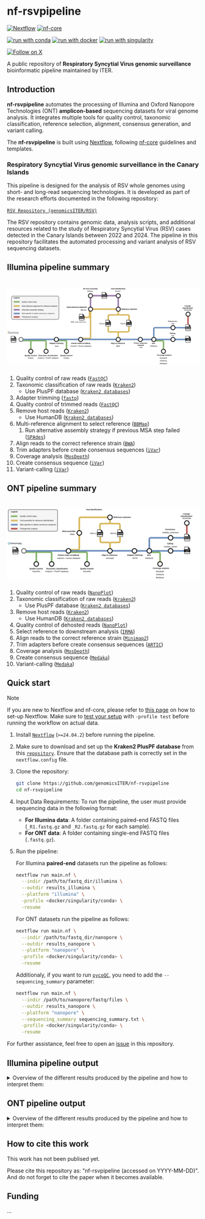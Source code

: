 # nf-rsvpipeline

[![Nextflow](https://img.shields.io/badge/nextflow%20DSL2-%E2%89%A524.04.2-23aa62.svg)](https://www.nextflow.io/)
[![nf-core](https://img.shields.io/badge/build_using-nf--core-1a9655)](https://nf-co.re/)

[![run with conda](http://img.shields.io/badge/run%20with-conda-3EB049?labelColor=000000&logo=anaconda)](https://docs.conda.io/en/latest/)
[![run with docker](https://img.shields.io/badge/run%20with-docker-0db7ed?labelColor=000000&logo=docker)](https://www.docker.com/)
[![run with singularity](https://img.shields.io/badge/run%20with-singularity-1d355c.svg?labelColor=000000)](https://sylabs.io/docs/)

[![Follow on X](http://img.shields.io/badge/%40LabCFlores-1DA1F2?labelColor=000000&logo=X)](https://x.com/LabCFlores)

A public repository of **Respiratory Syncytial Virus genomic surveillance** bioinformatic pipeline maintained by ITER.

## Introduction

**nf-rsvpipeline** automates the processing of Illumina and Oxford Nanopore Technologies (ONT) **amplicon-based** sequencing datasets for viral genome analysis. It integrates multiple tools for quality control, taxonomic classification, reference selection, alignment, consensus generation, and variant calling.

The **nf-rsvpipeline** is built using [Nextflow](https://www.nextflow.io/), following [nf-core](https://nf-co.re) guidelines and templates.

### Respiratory Syncytial Virus genomic surveillance in the Canary Islands

This pipeline is designed for the analysis of RSV whole genomes using short- and long-read sequencing technologies. It is developed as part of the research efforts documented in the following repository:

[`RSV Repository (genomicsITER/RSV)`](https://github.com/genomicsITER/RSV)

The RSV repository contains genomic data, analysis scripts, and additional resources related to the study of Respiratory Syncytial Virus (RSV) cases detected in the Canary Islands between 2022 and 2024. The pipeline in this repository facilitates the automated processing and variant analysis of RSV sequencing datasets.

## Illumina pipeline summary

<h1>
  <picture>
    <source media="(prefers-color-scheme: dark)" srcset="docs/images/Illumina_pipeline_GitHub.jpg">
    <img alt="Illumina pipeline" src="docs/images/Illumina_pipeline_GitHub.jpg">
  </picture>
</h1>

1. Quality control of raw reads ([`FastQC`](https://www.bioinformatics.babraham.ac.uk/projects/fastqc/))
2. Taxonomic classification of raw reads ([`Kraken2`](https://github.com/DerrickWood/kraken2))
   * Use PlusPF database ([`Kraken2 databases`](https://benlangmead.github.io/aws-indexes/k2))
3. Adapter trimming ([`fastp`](https://github.com/OpenGene/fastp))
4. Quality control of trimmed reads ([`FastQC`](https://www.bioinformatics.babraham.ac.uk/projects/fastqc/))
5. Remove host reads ([`Kraken2`](https://github.com/DerrickWood/kraken2))
   * Use HumanDB ([`Kraken2 databases`](https://benlangmead.github.io/aws-indexes/k2))
6. Multi-reference alignment to select reference ([`BBMap`](https://sourceforge.net/projects/bbmap/))
   1. Run alternative assembly strategy if previous MSA step failed ([`SPAdes`](https://github.com/ablab/spades))
7. Align reads to the correct reference strain ([`BWA`](https://github.com/lh3/bwa/))
8. Trim adapters before create consensus sequences ([`iVar`](https://github.com/andersen-lab/ivar))
9. Coverage analysis ([`MosDepth`](https://github.com/brentp/mosdepth))
10. Create consensus sequence ([`iVar`](https://github.com/andersen-lab/ivar))
11. Variant-calling ([`iVar`](https://github.com/andersen-lab/ivar))

## ONT pipeline summary

<h1>
  <picture>
    <source media="(prefers-color-scheme: dark)" srcset="docs/images/ONT_pipeline_GitHub.jpg">
    <img alt="ONT pipeline" src="docs/images/ONT_pipeline_GitHub.jpg">
  </picture>
</h1>

1. Quality control of raw reads ([`NanoPlot`](https://github.com/wdecoster/NanoPlot))
2. Taxonomic classification of raw reads ([`Kraken2`](https://github.com/DerrickWood/kraken2))
   * Use PlusPF database ([`Kraken2 databases`](https://benlangmead.github.io/aws-indexes/k2))
3. Remove host reads ([`Kraken2`](https://github.com/DerrickWood/kraken2))
   * Use HumanDB ([`Kraken2 databases`](https://benlangmead.github.io/aws-indexes/k2))
4. Quality control of dehosted reads ([`NanoPlot`](https://github.com/wdecoster/NanoPlot))
5. Select reference to downstream analysis ([`IRMA`](https://wonder.cdc.gov/amd/flu/irma/index.html))
6. Align reads to the correct reference strain ([`Minimap2`](https://github.com/lh3/minimap2))
7. Trim adapters before create consensus sequences ([`ARTIC`](https://github.com/artic-network/fieldbioinformatics))
8. Coverage analysis ([`MosDepth`](https://github.com/brentp/mosdepth))
9. Create consensus sequence ([`Medaka`](https://github.com/nanoporetech/medaka))
10. Variant-calling ([`Medaka`](https://github.com/nanoporetech/medaka))

## Quick start

> [!NOTE]
> If you are new to Nextflow and nf-core, please refer to [this page](https://nf-co.re/docs/usage/installation) on how to set-up Nextflow. Make sure to [test your setup](https://nf-co.re/docs/usage/introduction#how-to-run-a-pipeline) with `-profile test` before running the workflow on actual data.

1. Install [`Nextflow`](https://www.nextflow.io/docs/latest/getstarted.html#installation) (`>=24.04.2`) before running the pipeline.

2. Make sure to download and set up the **Kraken2 PlusPF database** from this [`repository`](https://benlangmead.github.io/aws-indexes/k2). Ensure that the database path is correctly set in the `nextflow.config` file.

3. Clone the repository:

   ```bash
   git clone https://github.com/genomicsITER/nf-rsvpipeline
   cd nf-rsvpipeline
   ```

4. Input Data Requirements: To run the pipeline, the user must provide sequencing data in the following format:

   * **For Illumina data**: A folder containing paired-end FASTQ files (`_R1.fastq.gz` and `_R2.fastq.gz` for each sample).
   * **For ONT data**: A folder containing single-end FASTQ files (`.fastq.gz`).

5. Run the pipeline:

   For Illumina **paired-end** datasets run the pipeline as follows:

   ```bash
   nextflow run main.nf \
     --indir /path/to/fastq_dir/illumina \
     --outdir results_illumina \
     --platform "illumina" \
     -profile <docker/singularity/conda> \
     -resume
   ```

   For ONT datasets run the pipeline as follows:

   ```bash
   nextflow run main.nf \
     --indir /path/to/fastq_dir/nanopore \
     --outdir results_nanopore \
     --platform "nanopore" \
     -profile <docker/singularity/conda> \
     -resume
   ```

   Additionaly, if you want to run [`pycoQC`](https://github.com/a-slide/pycoQC), you need to add the `--sequencing_summary` parameter:

   ```bash
   nextflow run main.nf \
     --indir /path/to/nanopore/fastq/files \
     --outdir results_nanopore \
     --platform "nanopore" \
     --sequencing_summary sequencing_summary.txt \
     -profile <docker/singularity/conda> \
     -resume
   ```

For further assistance, feel free to open an [issue](https://github.com/genomicsITER/nf-rsvpipeline/issues) in this repository.

## Illumina pipeline output

<details>

<summary>Overview of the different results produced by the pipeline and how to interpret them:</summary>

### Preprocessing

* `01_FastQC/`
  * `*_{1,2}_fastqc.html`: FastQC report containing quality metrics.
  * `*_{1,2}_fastqc.zip`: Zip archive containing the FastQC report, tab-delimited data file and plot images.
* `02_Kraken2_PlusPF/`
  * `*.kraken2.classifiedreads.txt`: .
  * `*.kraken2.report.txt`: .
* `03_Adapter_trimming/`
  * `*`: .
  * `*.fastp.log`: .
  * `*.fastp.json`: .
  * `*.fastp.html`: .
  * `*_{1,2}.fastp.fastq.gz`: .
* `04_FastQC_trimmed/`
  * `*_{1,2}_fastqc.html`: FastQC report containing quality metrics of trimmed resds.
  * `*_{1,2}_fastqc.zip`: Zip archive containing the FastQC-trimmed report, tab-delimited data file and plot images.
* `05_Remove_host_reads/`
  * `*.classified_{1,2}.fastq.gz`: .
  * `*.unclassified_{1,2}.fastq.gz`: .
  * `*.kraken2.classifiedreads.txt`: .
  * `*.kraken2.report.txt`: .
* `06_Reference_selection/`
  * `*.MSA.bam`: .
  * `*.MSA.bbmap.log`: .
  * `*.MSA.covstats.tsv`: .
  * `*_refs.tsv`: .
  * `*_failed_assembly.tsv`:
  * `assembly/`
    * `*.contigs.fa.gz`: .
    * `*.scaffolds.fa.gz`: .
    * `*.txt`: .

### Align to selected reference

* `07_Align/`
  * `*.RSV-{A,B}.bam`: .
  * `*.RSV-{A,B}.bam.bai`: .
  * `*.RSV-{A,B}.flagstat`: .
  * `*.RSV-{A,B}.idxstats`: .
  * `*.RSV-{A,B}.mapped.bam`: .
  * `*.RSV-{A,B}.mapped.bam.bai`: .
* `08_Trim_adapters/`
  * `*.RSV-{A,B}.mapped.trimmed.bam`: .
  * `*.RSV-{A,B}.mapped.trimmed.ivar.log`: .
  * `*.RSV-{A,B}.mapped.trimmed.sorted.bam`: .
  * `*.RSV-{A,B}.mapped.trimmed.sorted.bam.bai`: .
  * `*.RSV-{A,B}.mapped.trimmed.sorted.flagstat`: .
  * `*.RSV-{A,B}.mapped.trimmed.sorted.idxstats`: .
* `09_Coverage_analysis/`
  * `*.RSV-{A,B}.mapped.trimmed.sorted.all_amplicons.mosdepth.global.dist.txt`: .
  * `*.RSV-{A,B}.mapped.trimmed.sorted.all_amplicons.mosdepth.region.dist.txt`: .
  * `*.RSV-{A,B}.mapped.trimmed.sorted.all_amplicons.mosdepth.summary.txt`: .
  * `*.RSV-{A,B}.mapped.trimmed.sorted.all_amplicons.per-base.bed.gz`: .
  * `*.RSV-{A,B}.mapped.trimmed.sorted.all_amplicons.per-base.bed.gz.csi`: .
  * `*.RSV-{A,B}.mapped.trimmed.sorted.all_amplicons.regions.bed.gz`: .
  * `*.RSV-{A,B}.mapped.trimmed.sorted.all_amplicons.regions.bed.gz.csi`: .
  * `*.RSV-{A,B}.mapped.trimmed.sorted.mosdepth.global.dist.txt`: .
  * `*.RSV-{A,B}.mapped.trimmed.sorted.mosdepth.summary.txt`: .
  * `*.RSV-{A,B}.mapped.trimmed.sorted.per-base.bed.gz`: .
  * `*.RSV-{A,B}.mapped.trimmed.sorted.per-base.bed.gz.csi`: .
  * `*.RSV-{A,B}.mapped.trimmed.sorted.tsv`: .

### Calling and consensus

* `10_Calling/`
  * `*.RSV-{A,B}.ivar_calling.mpileup`: .
  * `*.RSV-{A,B}.ivar_calling.tsv`: .
  * `*.RSV-{A,B}.ivar_calling.vcf`: .
* `11_Consensus/`
  * `*.RSV-{A,B}.ivar_consensus.fa`: .
  * `*.RSV-{A,B}.ivar_consensus.mpileup`: .
  * `*.RSV-{A,B}.ivar_consensus.qual.txt`: .

</details>

## ONT pipeline output

<details>

<summary>Overview of the different results produced by the pipeline and how to interpret them:</summary>

### Preprocessing

* `01_NanoPlot_Raw/`
  * `*.html`: .
  * `*.png`: .
  * `*.log`: .
  * `NanoStats.txt`: .
* `02_Kraken2_PlusPF/`
  * `*.kraken2.classifiedreads.txt`: .
  * `*.kraken2.report.txt`: .
* `03_Remove_host_reads/`
  * `*.classified.fastq.gz`: .
  * `*.unclassified.fastq.gz`: .
  * `*.kraken2.classifiedreads.txt`: .
  * `*.kraken2.report.txt`: .
* `04_NanoPlot_Scrubbed/`
  * `*.html`: .
  * `*.png`: .
  * `*.log`: .
  * `NanoStats.txt`: .
* `05_Reference_Selection/`
  * `RSV_{A,B}*.bam`: .
  * `RSV_{A,B}*.bam.bai`: .
  * `RSV_{A,B}*.fasta`: .
  * `RSV_{A,B}*.vcf`: .

### Align to selected reference

* `06_Align/`
  * `*.RSV-{A,B}.bam`: .
  * `*.RSV-{A,B}.bam.bai`: .
  * `*.RSV-{A,B}.flagstat`: .
  * `*.RSV-{A,B}.idxstats`: .
  * `*.RSV-{A,B}.mapped.bam`: .
  * `*.RSV-{A,B}.mapped.bam.bai`: .
* `07_Trimming/`
  * `*.RSV-{A,B}.mapped.trimmed.flagstat`: .
  * `*.RSV-{A,B}.mapped.trimmed.idxstats`: .
  * `*.RSV-{A,B}.mapped.trimmed.sorted.bam`: .
  * `*.RSV-{A,B}.mapped.trimmed.sorted.bam.bai`: .
* `08_Coverage_analysis/`
  * `*.RSV-{A,B}.mapped.trimmed.all_amplicons.mosdepth.global.dist.txt`: .
  * `*.RSV-{A,B}.mapped.trimmed.all_amplicons.mosdepth.region.dist.txt`: .
  * `*.RSV-{A,B}.mapped.trimmed.all_amplicons.mosdepth.summary.txt`: .
  * `*.RSV-{A,B}.mapped.trimmed.all_amplicons.per-base.bed.gz`: .
  * `*.RSV-{A,B}.mapped.trimmed.all_amplicons.per-base.bed.gz.csi`: .
  * `*.RSV-{A,B}.mapped.trimmed.all_amplicons.regions.bed.gz`: .
  * `*.RSV-{A,B}.mapped.trimmed.all_amplicons.regions.bed.gz.csi`: .
  * `*.RSV-{A,B}.mapped.trimmed.mosdepth.global.dist.txt`: .
  * `*.RSV-{A,B}.mapped.trimmed.mosdepth.summary.txt`: .
  * `*.RSV-{A,B}.mapped.trimmed.per-base.bed.gz`: .
  * `*.RSV-{A,B}.mapped.trimmed.per-base.bed.gz.csi`: .
  * `*.RSV-{A,B}.mapped.trimmed.tsv`: .

### Calling and consensus

* `09_Variants/`
  * `*.RSV-{A,B}.medaka.vcf`: .
* `10_Consensus/`
  * `*.RSV-{A,B}.medaka.fasta`: .

</details>

## How to cite this work

This work has not been publised yet.

Please cite this repository as: "nf-rsvpipeline (accessed on YYYY-MM-DD)". And do not forget to cite the paper when it becomes available.

## Funding

...

